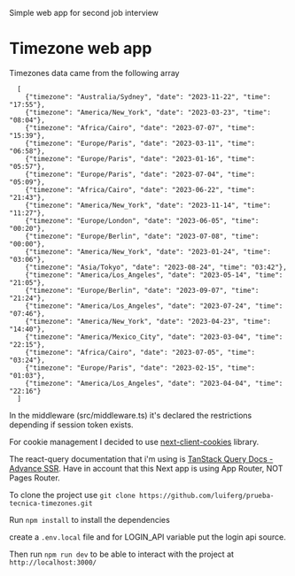 Simple web app for second job interview

# Timezone web app

Timezones data came from the following array

      [
        {"timezone": "Australia/Sydney", "date": "2023-11-22", "time": "17:55"},
        {"timezone": "America/New_York", "date": "2023-03-23", "time": "08:04"},
        {"timezone": "Africa/Cairo", "date": "2023-07-07", "time": "15:39"},
        {"timezone": "Europe/Paris", "date": "2023-03-11", "time": "06:58"},
        {"timezone": "Europe/Paris", "date": "2023-01-16", "time": "05:57"},
        {"timezone": "Europe/Paris", "date": "2023-07-04", "time": "05:09"},
        {"timezone": "Africa/Cairo", "date": "2023-06-22", "time": "21:43"},
        {"timezone": "America/New_York", "date": "2023-11-14", "time": "11:27"},
        {"timezone": "Europe/London", "date": "2023-06-05", "time": "00:20"},
        {"timezone": "Europe/Berlin", "date": "2023-07-08", "time": "00:00"},
        {"timezone": "America/New_York", "date": "2023-01-24", "time": "03:06"},
        {"timezone": "Asia/Tokyo", "date": "2023-08-24", "time": "03:42"},
        {"timezone": "America/Los_Angeles", "date": "2023-05-14", "time": "21:05"},
        {"timezone": "Europe/Berlin", "date": "2023-09-07", "time": "21:24"},
        {"timezone": "America/Los_Angeles", "date": "2023-07-24", "time": "07:46"},
        {"timezone": "America/New_York", "date": "2023-04-23", "time": "14:40"},
        {"timezone": "America/Mexico_City", "date": "2023-03-04", "time": "22:15"},
        {"timezone": "Africa/Cairo", "date": "2023-07-05", "time": "03:24"},
        {"timezone": "Europe/Paris", "date": "2023-02-15", "time": "01:03"},
        {"timezone": "America/Los_Angeles", "date": "2023-04-04", "time": "22:16"}
      ]

In the middleware (src/middleware.ts) it's declared the restrictions depending if session token exists.

For cookie management I decided to use [next-client-cookies](https://www.npmjs.com/package/next-client-cookies) library.

The react-query documentation that i'm using is [TanStack Query Docs - Advance SSR](https://tanstack.com/query/latest/docs/react/guides/advanced-ssr).
Have in account that this Next app is using App Router, NOT Pages Router.

To clone the project use `git clone https://github.com/luiferg/prueba-tecnica-timezones.git`

Run `npm install` to install the dependencies

create a `.env.local` file and for LOGIN_API variable put the login api source.

Then run `npm run dev` to be able to interact with the project at `http://localhost:3000/`
